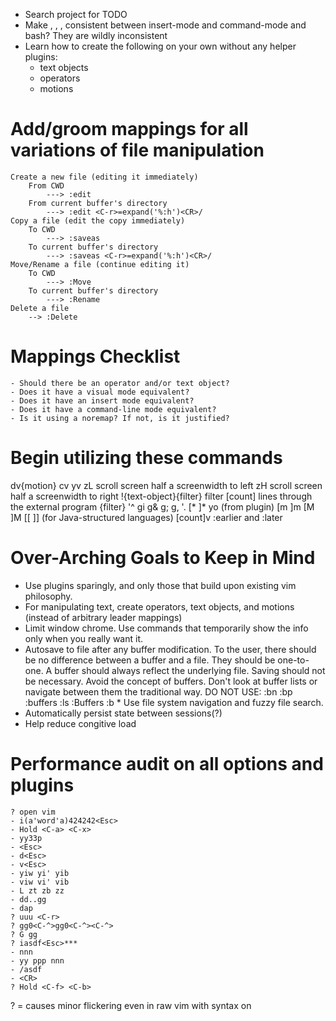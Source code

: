 - Search project for TODO
- Make <A-b>, <A-f>, <C-w>, <A-d> consistent between insert-mode and command-mode and bash? They are wildly inconsistent
- Learn how to create the following on your own without any helper plugins:
    - text objects
    - operators
    - motions

Add/groom mappings for all variations of file manipulation
================================================
    Create a new file (editing it immediately)
        From CWD
            ---> :edit 
        From current buffer's directory
            ---> :edit <C-r>=expand('%:h')<CR>/
    Copy a file (edit the copy immediately)
        To CWD
            ---> :saveas 
        To current buffer's directory
            ---> :saveas <C-r>=expand('%:h')<CR>/
    Move/Rename a file (continue editing it)
        To CWD
            ---> :Move 
        To current buffer's directory
            ---> :Rename 
    Delete a file
        --> :Delete

Mappings Checklist
================================================
    - Should there be an operator and/or text object?
    - Does it have a visual mode equivalent?
    - Does it have an insert mode equivalent?
    - Does it have a command-line mode equivalent?
    - Is it using a noremap? If not, is it justified?

Begin utilizing these commands
================================================
dv{motion}
cv
yv
zL             scroll screen half a screenwidth to left
zH             scroll screen half a screenwidth to right
!{text-object}{filter}      filter [count] lines through the external program {filter}
'^
gi
g&
g;
g,
'.
[* ]*
yo (from plugin)
[m ]m [M ]M [[ ]] (for Java-structured languages)
[count]v
:earlier and :later

Over-Arching Goals to Keep in Mind
================================================
- Use plugins sparingly, and only those that build upon existing vim philosophy.
- For manipulating text, create operators, text objects, and motions (instead of arbitrary leader mappings)
- Limit window chrome. Use commands that temporarily show the info only when you really want it.
- Autosave to file after any buffer modification. To the user, there should be no difference between a buffer and a file. They should be one-to-one. A buffer should always reflect the underlying file. Saving should not be necessary. Avoid the concept of buffers. Don't look at buffer lists or navigate between them the traditional way. DO NOT USE:
    :bn
    :bp
    :buffers
    :ls
    :Buffers
    :b *
  Use file system navigation and fuzzy file search.
- Automatically persist state between sessions(?)
- Help reduce congitive load

Performance audit on all options and plugins
================================================
    ? open vim
    - i(a'word'a)424242<Esc>
    - Hold <C-a> <C-x>
    - yy33p
    - <Esc>
    - d<Esc>
    - v<Esc>
    - yiw yi' yib
    - viw vi' vib
    - L zt zb zz
    - dd..gg
    - dap
    ? uuu <C-r>
    ? gg0<C-^>gg0<C-^><C-^>
    ? G gg
    ? iasdf<Esc>***
    - nnn
    - yy ppp nnn
    - /asdf
    - <CR>
    ? Hold <C-f> <C-b>

? = causes minor flickering even in raw vim with syntax on
